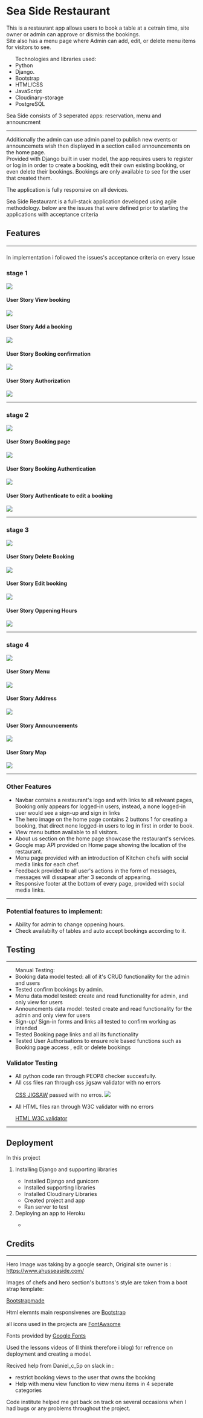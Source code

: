 # Sea Side Restaurant

This is a restaurant app allows users to book a table at a cetrain time,
site owner or admin can approve or dismiss the bookings.<br>
Site also has a menu page where Admin can add, edit, or delete menu items for visitors to see. <br>

<ul>
Technologies and libraries used:
<li>Python</li>
<li>Django.</li>
<li>Bootstrap</li>
<li>HTML/CSS</li>
<li>JavaScript</li>
<li>Cloudinary-storage</li>
<li>PostgreSQL</li>
</ul>
Sea Side consists of 3 seperated apps:
reservation, menu and announcment
<hr>
Additionally  the admin can use admin panel to publish new events or announcemets wish then displayed in a section called announcements on the home page. <br>
Provided with Django built in user model, the app requires users to register or log in in order to create a booking, edit their own existing booking, or even delete their bookings. Bookings are only available to see for the user that created them.

The application is fully responsive on all devices.
<img>


Sea Side Restaurant is a full-stack application developed using agile methodology.
below are the issues that were defined prior to starting the applications with acceptance criteria

## Features <hr>
In implementation i followed the issues's acceptance criteria on every Issue

### stage 1
<img src="readme-images/1.png">

#### User Story View booking
<img src="readme-images/issue13.png">

#### User Story Add a booking
<img src="readme-images/issue1.png">

#### User Story Booking confirmation
<img src="readme-images/issue14.png">

#### User Story Authorization
<img src="readme-images/issue2.png">
<hr>

### stage 2
<img src="readme-images/2.png">

#### User Story Booking page
<img src="readme-images/issue7.png">

#### User Story Booking Authentication
<img src="readme-images/issue5.png">

#### User Story Authenticate to edit a booking
<img src="readme-images/issue6.png">
<hr>

### stage 3
<img src="readme-images/3.png">

#### User Story Delete Booking
<img src="readme-images/issue4.png">

#### User Story Edit booking
<img src="readme-images/issue3.png">

#### User Story Oppening Hours
<img src="readme-images/issue9.png">

<hr>

### stage 4
<img src="readme-images/4.png">

#### User Story Menu
<img src="readme-images/issue8.png">

#### User Story Address 
<img src="readme-images/issue10.png">

#### User Story Announcements
<img src="readme-images/issue12.png">

#### User Story Map
<img src="readme-images/issue11.png">

<hr>

### Other Features

<ul>
<li>Navbar contains a restaurant's logo and with links to all relveant pages, Booking only appears for logged-in users, instead, a none logged-in user would see a sign-up and sign in links</li>

<li>The hero image on the home page contains 2 buttons 1 for creating a booking, that direct none logged-in users to log in first in order to book.</li>

<li>View menu button available to all visitors.</li>

<li>About us section on the home page showcase the restaurant's services.</li>

<li>Google map API provided on Home page showing the location of the restaurant.</li>

<li>Menu page provided with an introduction of Kitchen chefs with social media links for each chef.</li>

<li>Feedback provided to all user's actions in the form of messages, messages will dissapear after 3 seconds of appearing.</li>
<li>Responsive footer at the bottom of every page, provided with social media links.</li>
</ul>
<hr>

### Potential features to implement:
<ul>
<li>Ability for admin to change oppening hours.</li>
<li>Check availabilty of tables and auto accept bookings according to it.</li>
</ul>

## Testing
<hr>
<ul>Manual Testing:
<li>Booking data model tested: all of it's CRUD functionality for the admin and users</li>
<li>Tested confirm bookings by admin.</li>
<li>Menu data model tested: create and read functionality for admin, and only view for users</li>
<li>Announcments data model: tested create and read functionality for the admin and only view for users</li>
<li>Sign-up/ Sign-in forms and links all tested to confirm working as intended</li>
<li>Tested Booking page links and all its functionality</li>
<li>Tested User Authorisations to ensure role based functions such as Booking page access , edit or delete bookings</li>
</ul>

### Validator Testing
<ul>
<li>All python code ran through PEOP8 checker succesfully.</li>

<li>All css files ran through css jigsaw validator with no errors</li>

[CSS JIGSAW](https://jigsaw.w3.org/css-validator/) passed with no erros.
<img src="readme-images/css-jigsaw.png">

<li>All HTML files ran through W3C validator with no errors</li>

[HTML W3C validator](https://validator.w3.org/)
</ul>

<hr>

## Deployment
In this project
<ol>
<li>Installing Django and supporting libraries</li>
    <ul>
        <li>Installed Django and gunicorn</li>
        <li>Installed supporting libraries</li>
        <li>Installed Cloudinary Libraries</li>
        <li>Created project and app</li>
        <li>Ran server to test</li>
    </ul>
<li>Deploying an app to Heroku</li>
    <ul>
    <li></li>
    </ul>
</ol>

## Credits
<hr>

Hero Image was taking by a google search, Original site owner is :
https://www.ahusseaside.com/

Images of chefs and hero section's buttons's style are taken from a boot strap template:

[Bootstrapmade](https://bootstrapmade.com/delicious-free-restaurant-bootstrap-theme/)

Html elemnts main responsivenes are [Bootstrap](https://getbootstrap.com/)

all icons used in the projects are [FontAwsome](https://fontawesome.com/)

Fonts provided by [Google Fonts](https://fonts.google.com/)

Used the lessons videos of (I think therefore i blog) for refrence on deployment and creating a model.

Recived help from Daniel_c_5p on slack in :
<ul>
<li>restrict booking views to the user that owns the booking</li>
<li>Help with menu view function to view menu items in 4 seperate categories</li>
</ul>

Code institute helped me get back on track on several occasions when I had bugs or any problems throughout the project.